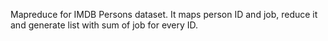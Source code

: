 Mapreduce for IMDB Persons dataset.
It maps person ID and job, reduce it and generate list with sum of job for every ID. 
